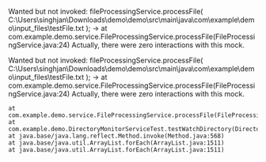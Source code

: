 Wanted but not invoked:
fileProcessingService.processFile(
    C:\Users\singhjan\Downloads\demo\demo\src\main\java\com\example\demo\input_files\testFile.txt
);
-> at com.example.demo.service.FileProcessingService.processFile(FileProcessingService.java:24)
Actually, there were zero interactions with this mock.

Wanted but not invoked:
fileProcessingService.processFile(
    C:\Users\singhjan\Downloads\demo\demo\src\main\java\com\example\demo\input_files\testFile.txt
);
-> at com.example.demo.service.FileProcessingService.processFile(FileProcessingService.java:24)
Actually, there were zero interactions with this mock.

	at com.example.demo.service.FileProcessingService.processFile(FileProcessingService.java:24)
	at com.example.demo.DirectoryMonitorServiceTest.testWatchDirectory(DirectoryMonitorServiceTest.java:65)
	at java.base/java.lang.reflect.Method.invoke(Method.java:568)
	at java.base/java.util.ArrayList.forEach(ArrayList.java:1511)
	at java.base/java.util.ArrayList.forEach(ArrayList.java:1511)

